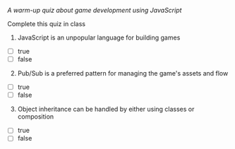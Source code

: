 *A warm-up quiz about game development using JavaScript*

Complete this quiz in class

1. JavaScript is an unpopular language for building games

- [ ] true
- [ ] false

2. Pub/Sub is a preferred pattern for managing the game's assets and flow

- [ ] true
- [ ] false

3. Object inheritance can be handled by either using classes or composition

- [ ] true
- [ ] false
